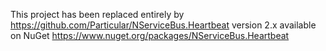 This project has been replaced entirely by https://github.com/Particular/NServiceBus.Heartbeat version 2.x available on NuGet https://www.nuget.org/packages/NServiceBus.Heartbeat
